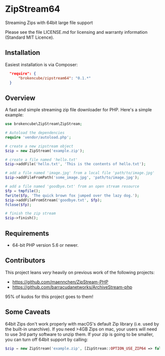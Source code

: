# ZipStream64
Streaming Zips with 64bit large file support

Please see the file LICENSE.md for licensing and warranty information (Standard MIT Licence).

## Installation
Easiest installation is via Composer:

```json
  "require": {
      "brokencube/zipstream64": "0.1.*"
  }
```

## Overview
A fast and simple streaming zip file downloader for PHP.  Here's a
simple example:
```php
use brokencube\ZipStream\ZipStream;

# Autoload the dependencies
require 'vendor/autoload.php';

# create a new zipstream object
$zip = new ZipStream('example.zip');

# create a file named 'hello.txt' 
$zip->addFile('hello.txt', 'This is the contents of hello.txt');

# add a file named 'image.jpg' from a local file 'path/to/image.jpg'
$zip->addFileFromPath('some_image.jpg', 'path/to/image.jpg');

# add a file named 'goodbye.txt' from an open stream resource
$fp = tmpfile();
fwrite($fp, 'The quick brown fox jumped over the lazy dog.');
$zip->addFileFromStream('goodbye.txt', $fp);
fclose($fp);

# finish the zip stream
$zip->finish();
```

## Requirements

  * 64-bit PHP version 5.6 or newer.

## Contributors
This project leans *very* heavily on previous work of the following projects:

  * https://github.com/maennchen/ZipStream-PHP
  * https://github.com/barracudanetworks/ArchiveStream-php

95% of kudos for this project goes to them!

## Some Caveats

64bit Zips don't work properly with macOS's default Zip library (i.e. used by the built-in unarchive). If you need >4GB Zips on mac, your users will need to use 3rd party software to unzip them. If your zip is going to be smaller, you can turn off 64bit support by calling:
```php
$zip = new ZipStream('example.zip', [ZipStream::OPTION_USE_ZIP64 => false]);
```
